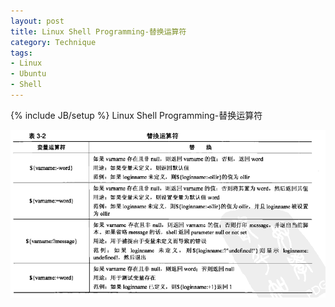 ```yaml
---
layout: post
title: Linux Shell Programming-替换运算符
category: Technique
tags:
- Linux
- Ubuntu
- Shell
---
```

{% include JB/setup %}
Linux Shell Programming-替换运算符

![devzero](/assets/images/2013/06/13/shell_programing.png)

 

